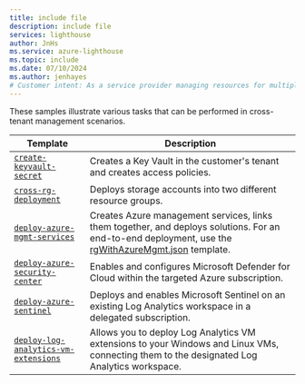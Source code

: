 ```yaml
---
title: include file
description: include file
services: lighthouse
author: JnHs
ms.service: azure-lighthouse
ms.topic: include
ms.date: 07/10/2024
ms.author: jenhayes
# Customer intent: As a service provider managing resources for multiple customers, I want to implement cross-tenant management solutions using deployment templates, so that I can efficiently create and configure resources across different Azure tenants.
---
```


These samples illustrate various tasks that can be performed in cross-tenant management scenarios.

| **Template** | **Description** |
|---------|---------|
| [`create-keyvault-secret`](https://github.com/Azure/Azure-Lighthouse-samples/tree/master/templates/create-keyvault-secret) | Creates a Key Vault in the customer's tenant and creates access policies.
| [`cross-rg-deployment`](https://github.com/Azure/Azure-Lighthouse-samples/tree/master/templates/cross-rg-deployment) | Deploys storage accounts into two different resource groups.|
| [`deploy-azure-mgmt-services`](https://github.com/Azure/Azure-Lighthouse-samples/tree/master/templates/deploy-azure-mgmt-services) | Creates Azure management services, links them together, and deploys solutions. For an end-to-end deployment, use the [rgWithAzureMgmt.json](https://github.com/Azure/Azure-Lighthouse-samples/blob/master/templates/deploy-azure-mgmt-services/rgWithAzureMgmt.json) template. |
| [`deploy-azure-security-center`](https://github.com/Azure/Azure-Lighthouse-samples/tree/master/templates/deploy-azure-security-center) | Enables and configures Microsoft Defender for Cloud within the targeted Azure subscription. |
| [`deploy-azure-sentinel`](https://github.com/Azure/Azure-Lighthouse-samples/tree/master/templates/deploy-azure-sentinel) | Deploys and enables Microsoft Sentinel on an existing Log Analytics workspace in a delegated subscription. |
| [`deploy-log-analytics-vm-extensions`](https://github.com/Azure/Azure-Lighthouse-samples/tree/master/templates/deploy-log-analytics-vm-extensions) | Allows you to deploy Log Analytics VM extensions to your Windows and Linux VMs, connecting them to the designated Log Analytics workspace. |

